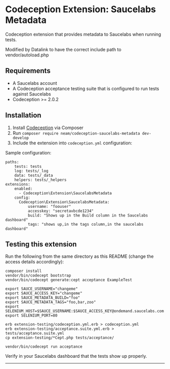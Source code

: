 Codeception Extension: Saucelabs Metadata
============================

Codeception extension that provides metadata to Saucelabs when running tests.

Modified by Datalink to have the correct include path to vendor/autoload.php

## Requirements

* A Saucelabs account
* A Codeception acceptance testing suite that is configured to run tests against Saucelabs
* Codeception >= 2.0.2

## Installation

1. Install [Codeception](http://codeception.com) via Composer
2. Run `composer require neam/codeception-saucelabs-metadata dev-develop`
3. Include the extension into `codeception.yml` configuration:

Sample configuration:

    paths:
        tests: tests
        log: tests/_log
        data: tests/_data
        helpers: tests/_helpers
    extensions:
        enabled:
          - Codeception\Extension\SaucelabsMetadata
        config:
          Codeception\Extension\SaucelabsMetadata:
              username: "foouser"
              accesskey: "secretavbcde1234"
              build: "Shows up in the Build column in the Saucelabs dashboard"
              tags: "shows up,in the tags column,in the saucelabs dashboard"

## Testing this extension

Run the following from the same directory as this README (change the access details accordingly):

    composer install
    vendor/bin/codecept bootstrap
    vendor/bin/codecept generate:cept acceptance ExampleTest

    export SAUCE_USERNAME="changeme"
    export SAUCE_ACCESS_KEY="changeme"
    export SAUCE_METADATA_BUILD="foo"
    export SAUCE_METADATA_TAGS="foo,bar,zoo"
    export SELENIUM_HOST=$SAUCE_USERNAME:$SAUCE_ACCESS_KEY@ondemand.saucelabs.com
    export SELENIUM_PORT=80

    erb extension-testing/codeception.yml.erb > codeception.yml
    erb extension-testing/acceptance.suite.yml.erb > tests/acceptance.suite.yml
    cp extension-testing/*Cept.php tests/acceptance/

    vendor/bin/codecept run acceptance

Verify in your Saucelabs dashboard that the tests show up properly.

-----
